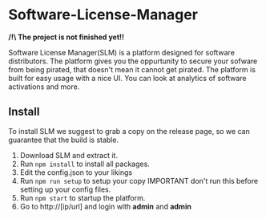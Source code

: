 # Software-License-Manager
**/!\ The project is not finished yet!!**

Software License Manager(SLM) is a platform designed for software distributors.
The platform gives you the oppurtunity to secure your sofware from being pirated, that doesn't mean it cannot get pirated.
The platform is built for easy usage with a nice UI. You can look at analytics of software activations and more.

## Install
To install SLM we suggest to grab a copy on the release page, so we can guarantee that the build is stable.
1. Download SLM and extract it.
2. Run `npm install` to install all packages.
3. Edit the config.json to your likings
4. Run `npm run setup` to setup your copy IMPORTANT don't run this before setting up your config files.
5. Run `npm start` to startup the platform.
6. Go to http://[ip/url] and login with **admin** and **admin**
